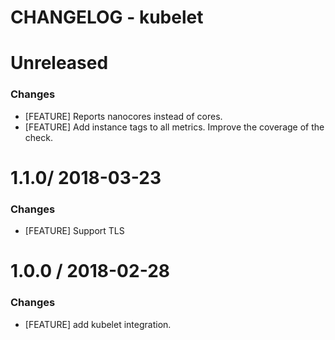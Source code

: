 # CHANGELOG - kubelet

Unreleased
==================

### Changes

* [FEATURE] Reports nanocores instead of cores.
* [FEATURE] Add instance tags to all metrics. Improve the coverage of the check.


1.1.0/ 2018-03-23
==================

### Changes

* [FEATURE] Support TLS


1.0.0 / 2018-02-28
==================


### Changes

* [FEATURE] add kubelet integration.

